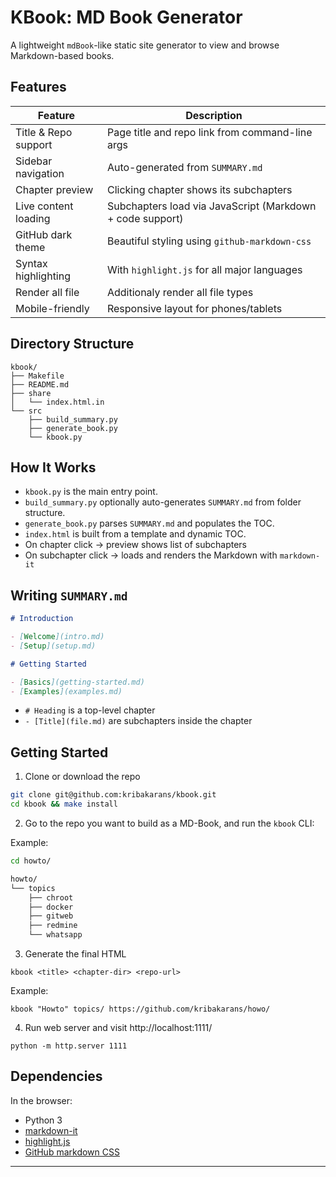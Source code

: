 # KBook: MD Book Generator

A lightweight `mdBook`-like static site generator to view and browse Markdown-based books.

## Features

| Feature                   | Description                                               |
|---------------------------|-----------------------------------------------------------|
| Title & Repo support      | Page title and repo link from command-line args           |
| Sidebar navigation        | Auto-generated from `SUMMARY.md`                          |
| Chapter preview           | Clicking chapter shows its subchapters                    |
| Live content loading      | Subchapters load via JavaScript (Markdown + code support) |
| GitHub dark theme         | Beautiful styling using `github-markdown-css`             |
| Syntax highlighting       | With `highlight.js` for all major languages               |
| Render all file           | Additionaly render all file types                         |
| Mobile-friendly           | Responsive layout for phones/tablets                      |

## Directory Structure

```
kbook/
├── Makefile
├── README.md
├── share
│   └── index.html.in
└── src
    ├── build_summary.py
    ├── generate_book.py
    └── kbook.py
```

## How It Works

- `kbook.py` is the main entry point.
- `build_summary.py` optionally auto-generates `SUMMARY.md` from folder structure.
- `generate_book.py` parses `SUMMARY.md` and populates the TOC.
- `index.html` is built from a template and dynamic TOC.
- On chapter click → preview shows list of subchapters
- On subchapter click → loads and renders the Markdown with `markdown-it`

## Writing `SUMMARY.md`

```md
# Introduction

- [Welcome](intro.md)
- [Setup](setup.md)

# Getting Started

- [Basics](getting-started.md)
- [Examples](examples.md)
```

- `# Heading` is a top-level chapter
- `- [Title](file.md)` are subchapters inside the chapter

## Getting Started

1. Clone or download the repo
```bash
git clone git@github.com:kribakarans/kbook.git
cd kbook && make install
```

2. Go to the repo you want to build as a MD-Book, and run the `kbook` CLI:

Example:
```bash
cd howto/

howto/
└── topics
    ├── chroot
    ├── docker
    ├── gitweb
    ├── redmine
    └── whatsapp
```

3. Generate the final HTML
```
kbook <title> <chapter-dir> <repo-url>
```
Example:
```
kbook "Howto" topics/ https://github.com/kribakarans/howo/
```
4. Run web server and visit http://localhost:1111/
```
python -m http.server 1111
```
## Dependencies

In the browser:
- Python 3
- [markdown-it](https://github.com/markdown-it/markdown-it)
- [highlight.js](https://highlightjs.org/)
- [GitHub markdown CSS](https://github.com/sindresorhus/github-markdown-css)

---
